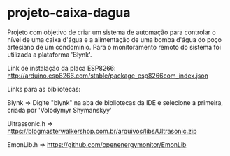 # projeto-caixa-dagua
Projeto com objetivo de criar um sistema de automação para controlar o nível de uma caixa d'água e a alimentação de uma bomba d'água do poço artesiano de um condomínio. Para o monitoramento remoto do sistema foi utilizada a plataforma 'Blynk'.

Link de instalação da placa ESP8266:
  http://arduino.esp8266.com/stable/package_esp8266com_index.json

Links para as bibliotecas: 

  Blynk => Digite "blynk" na aba de bibliotecas da IDE e selecione a primeira, criada por 'Volodymyr Shymanskyy'

  Ultrassonic.h => https://blogmasterwalkershop.com.br/arquivos/libs/Ultrasonic.zip

  EmonLib.h => https://github.com/openenergymonitor/EmonLib  
